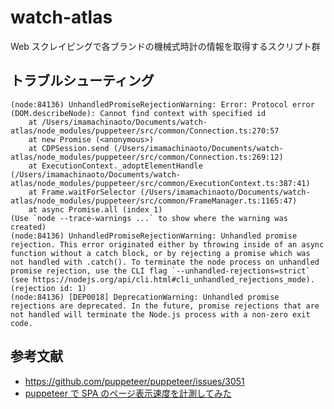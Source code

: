 # watch-atlas

Web スクレイピングで各ブランドの機械式時計の情報を取得するスクリプト群

## トラブルシューティング

```
(node:84136) UnhandledPromiseRejectionWarning: Error: Protocol error (DOM.describeNode): Cannot find context with specified id
    at /Users/imamachinaoto/Documents/watch-atlas/node_modules/puppeteer/src/common/Connection.ts:270:57
    at new Promise (<anonymous>)
    at CDPSession.send (/Users/imamachinaoto/Documents/watch-atlas/node_modules/puppeteer/src/common/Connection.ts:269:12)
    at ExecutionContext._adoptElementHandle (/Users/imamachinaoto/Documents/watch-atlas/node_modules/puppeteer/src/common/ExecutionContext.ts:387:41)
    at Frame.waitForSelector (/Users/imamachinaoto/Documents/watch-atlas/node_modules/puppeteer/src/common/FrameManager.ts:1165:47)
    at async Promise.all (index 1)
(Use `node --trace-warnings ...` to show where the warning was created)
(node:84136) UnhandledPromiseRejectionWarning: Unhandled promise rejection. This error originated either by throwing inside of an async function without a catch block, or by rejecting a promise which was not handled with .catch(). To terminate the node process on unhandled promise rejection, use the CLI flag `--unhandled-rejections=strict` (see https://nodejs.org/api/cli.html#cli_unhandled_rejections_mode). (rejection id: 1)
(node:84136) [DEP0018] DeprecationWarning: Unhandled promise rejections are deprecated. In the future, promise rejections that are not handled will terminate the Node.js process with a non-zero exit code.
```

## 参考文献

- https://github.com/puppeteer/puppeteer/issues/3051
- [puppeteer で SPA のページ表示速度を計測してみた](https://laptrinhx.com/puppeteerdespanopeji-biao-shi-su-duwo-ji-ceshitemita-1519063078/)
